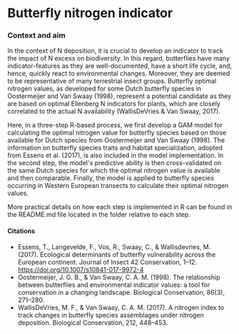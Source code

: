 # Butterfly nitrogen indicator

### Context and aim
In the context of N deposition, it is crucial to develop an indicator to track the impact of N excess on biodiversity. In this regard, butterflies have many indicator-features as they are well-documented, have a short life cycle, and, hence, quickly react to environmental changes. Moreover, they are deemed to be representative of many terrestrial insect groups. Butterfly optimal nitrogen values, as developed for some Dutch butterfly species in Oostermeijer and Van Swaay (1998), represent a potential candidate as they are based on optimal Ellenberg N indicators for plants, which are closely correlated to the actual N availability (WallisDeVries & Van Swaay, 2017).

Here, in a three-step R-based process, we first develop a GAM model for calculating the optimal nitrogen value for butterfly species based on those available for Dutch species from Oostermeijer and Van Swaay (1998). The information on butterfly species traits and habitat specialization, adopted from Essens et al. (2017), is also included in the model implementation. In the second step, the model's predictive ability is then cross-validated on the same Dutch species for which the optimal nitrogen value is available and then comparable. Finally, the model is applied to butterfly species occurring in Western European transects to calculate their optimal nitrogen values.

More practical details on how each step is implemented in R can be found in the README.md file located in the folder relative to each step.

#### Citations
- Essens, T., Langevelde, F., Vos, R., Swaay, C., & Wallisdevries, M. (2017). Ecological determinants of butterfly vulnerability across the European continent. Journal of Insect
42
Conservation, 1–12. https://doi.org/10.1007/s10841-017-9972-4
- Oostermeijer, J. G. B., & Van Swaay, C. A. M. (1998). The relationship between butterflies and environmental indicator values: a tool for conservation in a changing landscape. Biological Conservation, 86(3), 271–280.
- WallisDeVries, M. F., & Van Swaay, C. A. M. (2017). A nitrogen index to track changes in butterfly species assemblages under nitrogen deposition. Biological Conservation, 212, 448–453.

